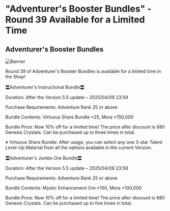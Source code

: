 # "Adventurer's Booster Bundles" - Round 39 Available for a Limited Time
## Adventurer's Booster Bundles
![Banner](https://sdk.hoyoverse.com/upload/ann/2025/03/11/185cd41da26f79132f6ff883c8b94d91_7202220738405254432.jpg)

Round 39 of Adventurer's Booster Bundles is available for a limited time in the Shop!

〓Adventurer's Instructional Bundle〓

Duration: After the Version 5.5 update – <t class="t_lc" contenteditable="false">2025/04/09 23:59</t>

Purchase Requirements: Adventure Rank 25 or above

Bundle Contents: Virtuous Share Bundle ×25, Mora ×150,000

Bundle Price: Now 10% off for a limited time! The price after discount is 680 Genesis Crystals. Can be purchased up to three times in total.

※ Virtuous Share Bundle: After usage, you can select any one 3-star Talent Level-Up Material from all the options available in the current Version.

〓Adventurer's Jumbo Ore Bundle〓

Duration: After the Version 5.5 update – <t class="t_lc" contenteditable="false">2025/04/09 23:59</t>

Purchase Requirements: Adventure Rank 25 or above

Bundle Contents: Mystic Enhancement Ore ×100, Mora ×100,000

Bundle Price: Now 10% off for a limited time! The price after discount is 680 Genesis Crystals. Can be purchased up to five times in total.

